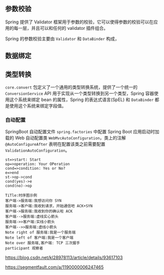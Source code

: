 ## 参数校验

Spring 提供了 Validator 框架用于参数的校验，它可以使得参数的校验可以在应用的每一层，并且可以和任何的 validator 插件组合。

Spring 的参数校验主要由 `Validator` 和 `DataBinder` 构成，

## 数据绑定

## 类型转换

`core.convert` 包定义了一个通用的类型转换系统，提供了一个统一的 `ConversionService` API 用于实现从一个类型转换到另一个类型，Spring 容器使用这个系统来绑定 bean 的属性，Spring 的表达式语言(SpEL) 和 `DataBinder` 都是使用这个系统来绑定字段值。

### 自动配置

SpringBoot 自动配置文件 `spring.factories` 中配置 Spring Boot 应用启动时加载的 Web 自动配置类 `WebMvcAutoConfiguration`，类上的注解 `@AutoConfigureAfter` 表明在配置该类之前需要配置 `ValidationAutoConfiguration`。



```flow
st=>start: Start
op=>operation: Your OPeration
cond=>condition: Yes or No?
e=>end
st->op->cond
cond(yes)->e
cond(no)->op
```

```sequence
TiTle:时序图示例
客户端->服务端:我想访问你 SYN
服务端->客户端:我收到请求，开始通信吧 ACK+SYN
客户端->服务端:我收到你的确认啦 ACK
客户端-->服务端:虚线实心箭头
服务端->>客户端:实线小箭头
客户端-->>服务端:虚线小箭头
Note right of 服务端:我是一个服务端
Note left of 客户端:我是一个客户端
Note over 服务端,客户端: TCP 三次握手
participant 观察者
```

https://blog.csdn.net/kl28978113/article/details/93617103



https://segmentfault.com/a/1190000006247465
